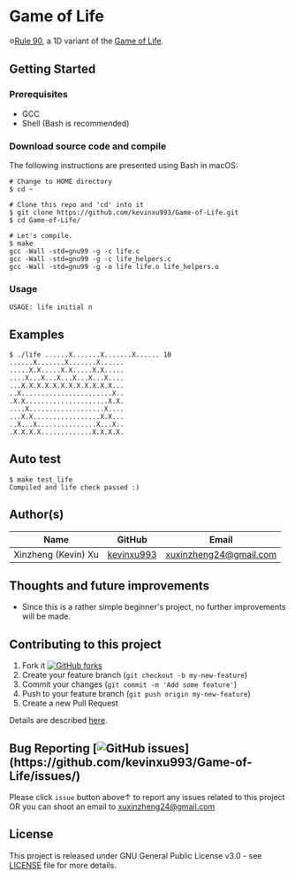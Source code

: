 # Game of Life

🔯[Rule 90](https://en.wikipedia.org/wiki/Rule_90), a 1D variant of the [Game of Life](https://en.wikipedia.org/wiki/Conway%27s_Game_of_Life).

## Getting Started

### Prerequisites

* GCC
* Shell (Bash is recommended)

### Download source code and compile
The following instructions are presented using Bash in macOS:
```
# Change to HOME directory
$ cd ~

# Clone this repo and 'cd' into it
$ git clone https://github.com/kevinxu993/Game-of-Life.git
$ cd Game-of-Life/

# Let's compile.
$ make
gcc -Wall -std=gnu99 -g -c life.c
gcc -Wall -std=gnu99 -g -c life_helpers.c
gcc -Wall -std=gnu99 -g -o life life.o life_helpers.o
```

### Usage
```
USAGE: life initial n
```

## Examples
```
$ ./life ......X.......X.......X...... 10
......X.......X.......X......
.....X.X.....X.X.....X.X.....
....X...X...X...X...X...X....
...X.X.X.X.X.X.X.X.X.X.X.X...
..X.......................X..
.X.X.....................X.X.
....X...................X....
...X.X.................X.X...
..X...X...............X...X..
.X.X.X.X.............X.X.X.X.
```

## Auto test
```
$ make test_life
Compiled and life check passed :)
```

## Author(s)

| Name                    | GitHub                                     | Email
| ----------------------- | ------------------------------------------ | -------------------------
| Xinzheng (Kevin) Xu     | [kevinxu993](https://github.com/kevinxu993)| xuxinzheng24@gmail.com

## Thoughts and future improvements

* Since this is a rather simple beginner's project, no further improvements will be made.

## Contributing to this project

1. Fork it [![GitHub forks](https://img.shields.io/github/forks/jellycsc/game-of-life.svg?style=social&label=Fork&maxAge=2592000&)](https://github.com/jellycsc/game-of-life/fork)
2. Create your feature branch (`git checkout -b my-new-feature`)
3. Commit your changes (`git commit -m 'Add some feature'`)
4. Push to your feature branch (`git push origin my-new-feature`)
5. Create a new Pull Request

Details are described [here](https://git-scm.com/book/en/v2/GitHub-Contributing-to-a-Project).

## Bug Reporting [![GitHub issues](https://img.shields.io/github/issues/kevinxu993/Game-of-Life.svg?)](https://github.com/kevinxu993/Game-of-Life/issues/)

Please click `issue` button above↑ to report any issues related to this project  
OR you can shoot an email to <xuxinzheng24@gmail.com>

## License
This project is released under GNU General Public License v3.0 - see [LICENSE](LICENSE) file for more details.
